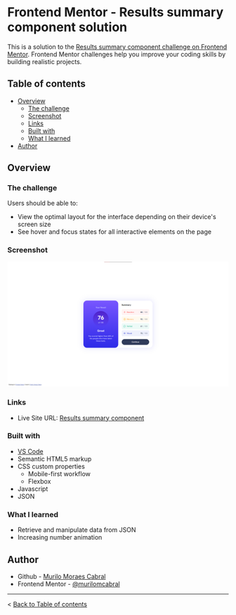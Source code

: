 # Frontend Mentor - Results summary component solution

This is a solution to the [Results summary component challenge on Frontend Mentor](https://www.frontendmentor.io/challenges/results-summary-component-CE_K6s0maV). Frontend Mentor challenges help you improve your coding skills by building realistic projects. 

## Table of contents

- [Overview](#overview)
  - [The challenge](#the-challenge)
  - [Screenshot](#screenshot)
  - [Links](#links)
  - [Built with](#built-with)
  - [What I learned](#what-i-learned)
- [Author](#author)

## Overview

### The challenge

Users should be able to:

- View the optimal layout for the interface depending on their device's screen size
- See hover and focus states for all interactive elements on the page

### Screenshot

![](results-summary-component-solution-screenshot.png)

### Links

- Live Site URL: [Results summary component](https://murilomcabral.github.io/frontendmentor/002-results-summary-component-main/)

### Built with

- [VS Code](https://code.visualstudio.com/)
- Semantic HTML5 markup
- CSS custom properties
  - Mobile-first workflow
  - Flexbox
- Javascript
- JSON

### What I learned

- Retrieve and manipulate data from JSON
- Increasing number animation

## Author

- Github - [Murilo Moraes Cabral](https://github.com/murilomcabral)
- Frontend Mentor - [@murilomcabral](https://www.frontendmentor.io/profile/murilomcabral)

---

< [Back to Table of contents](#table-of-contents)